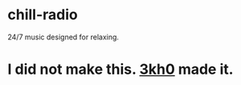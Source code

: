 # chill-radio
24/7 music designed for relaxing.
# **I did not make this. [3kh0](https://github.com/3kh0) made it.**
